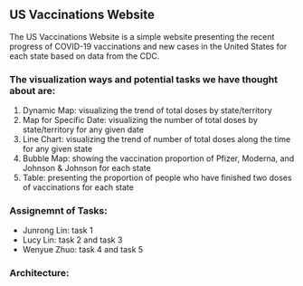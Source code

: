 ## **US Vaccinations Website**
The US Vaccinations Website is a simple website presenting the recent progress of COVID-19 vaccinations and new cases in the United States for each state based on data from the CDC.  

### **The visualization ways and potential tasks we have thought about are:**  
1. Dynamic Map: visualizing the trend of total doses by state/territory
2. Map for Specific Date: visualizing the number of total doses by state/territory for any given date
3. Line Chart: visualizing the trend of number of total doses along the time for any given state
4. Bubble Map: showing the vaccination proportion of Pfizer, Moderna, and Johnson & Johnson for each state
5. Table: presenting the proportion of people who have finished two doses of vaccinations for each state

### **Assignemnt of Tasks:**
* Junrong Lin: task 1  
* Lucy Lin: task 2 and task 3  
* Wenyue Zhuo: task 4 and task 5  

### Architecture:
